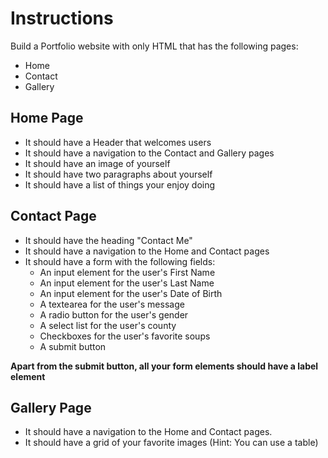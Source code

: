 
# Instructions

Build a Portfolio website with only HTML that has the following pages:

- Home
- Contact
- Gallery

## Home Page

- It should have a Header that welcomes users
- It should have a navigation to the Contact and Gallery pages
- It should have an image of yourself
- It should have two paragraphs about yourself
- It should have a list of things your enjoy doing

## Contact Page

- It should have the heading "Contact Me"
- It should have a navigation to the Home and Contact pages
- It should have a form with the following fields:
  - An input element for the user's First Name
  - An input element for the user's Last Name
  - An input element for the user's Date of Birth
  - A textearea for the user's message
  - A radio button for the user's gender
  - A select list for the user's county
  - Checkboxes for the user's favorite soups
  - A submit button

**Apart from the submit button, all your form elements should have a label element**

## Gallery Page

- It should have a navigation to the Home and Contact pages.
- It should have a grid of your favorite images (Hint: You can use a table)
